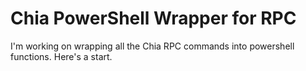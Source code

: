 # Chia PowerShell Wrapper for RPC
I'm working on wrapping all the Chia RPC commands into powershell functions.   Here's a start.
